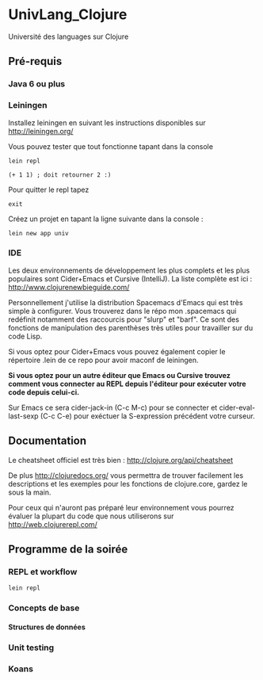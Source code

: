 # UnivLang_Clojure

Université des languages sur Clojure

## Pré-requis

### Java 6 ou plus

### Leiningen

Installez leiningen en suivant les instructions disponibles sur http://leiningen.org/

Vous pouvez tester que tout fonctionne tapant dans la console

    lein repl
    
    (+ 1 1) ; doit retourner 2 :)
    
Pour quitter le repl tapez

    exit
    
Créez un projet en tapant la ligne suivante dans la console :

    lein new app univ
    

### IDE

Les deux environnements de développement les plus complets et les plus populaires sont Cider+Emacs et Cursive (IntelliJ). La liste complète est ici : http://www.clojurenewbieguide.com/

Personnellement j'utilise la distribution Spacemacs d'Emacs qui est très simple à configurer. Vous trouverez dans le répo mon .spacemacs qui redéfinit notamment des raccourcis pour "slurp" et "barf". Ce sont des fonctions de manipulation des parenthèses très utiles pour travailler sur du code Lisp.

Si vous optez pour Cider+Emacs vous pouvez également copier le répertoire .lein de ce repo pour avoir maconf de leiningen. 

**Si vous optez pour un autre éditeur que Emacs ou Cursive trouvez comment vous connecter au REPL depuis l'éditeur pour exécuter votre code depuis celui-ci.**

Sur Emacs ce sera cider-jack-in (C-c M-c) pour se connecter et cider-eval-last-sexp (C-c C-e) pour exéctuer la S-expression précédent votre curseur.

## Documentation

Le cheatsheet officiel est très bien : http://clojure.org/api/cheatsheet

De plus http://clojuredocs.org/ vous permettra de trouver facilement les descriptions et les exemples pour les fonctions de clojure.core, gardez le sous la main.

Pour ceux qui n'auront pas préparé leur environnement vous pourrez évaluer la plupart du code que nous utiliserons sur http://web.clojurerepl.com/

## Programme de la soirée

### REPL et workflow

    lein repl
    

### Concepts de base

#### Structures de données

### Unit testing
### Koans
